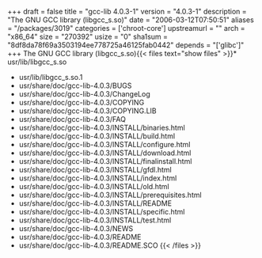 +++
draft = false
title = "gcc-lib 4.0.3-1"
version = "4.0.3-1"
description = "The GNU GCC library (libgcc_s.so)"
date = "2006-03-12T07:50:51"
aliases = "/packages/3019"
categories = ['chroot-core']
upstreamurl = ""
arch = "x86_64"
size = "270392"
usize = "0"
sha1sum = "8df8da78f69a3503194ee778725a46125fab0442"
depends = "['glibc']"
+++
The GNU GCC library (libgcc_s.so){{< files text="show files" >}}* usr/lib/libgcc_s.so
* usr/lib/libgcc_s.so.1
* usr/share/doc/gcc-lib-4.0.3/BUGS
* usr/share/doc/gcc-lib-4.0.3/ChangeLog
* usr/share/doc/gcc-lib-4.0.3/COPYING
* usr/share/doc/gcc-lib-4.0.3/COPYING.LIB
* usr/share/doc/gcc-lib-4.0.3/FAQ
* usr/share/doc/gcc-lib-4.0.3/INSTALL/binaries.html
* usr/share/doc/gcc-lib-4.0.3/INSTALL/build.html
* usr/share/doc/gcc-lib-4.0.3/INSTALL/configure.html
* usr/share/doc/gcc-lib-4.0.3/INSTALL/download.html
* usr/share/doc/gcc-lib-4.0.3/INSTALL/finalinstall.html
* usr/share/doc/gcc-lib-4.0.3/INSTALL/gfdl.html
* usr/share/doc/gcc-lib-4.0.3/INSTALL/index.html
* usr/share/doc/gcc-lib-4.0.3/INSTALL/old.html
* usr/share/doc/gcc-lib-4.0.3/INSTALL/prerequisites.html
* usr/share/doc/gcc-lib-4.0.3/INSTALL/README
* usr/share/doc/gcc-lib-4.0.3/INSTALL/specific.html
* usr/share/doc/gcc-lib-4.0.3/INSTALL/test.html
* usr/share/doc/gcc-lib-4.0.3/NEWS
* usr/share/doc/gcc-lib-4.0.3/README
* usr/share/doc/gcc-lib-4.0.3/README.SCO
{{< /files >}}